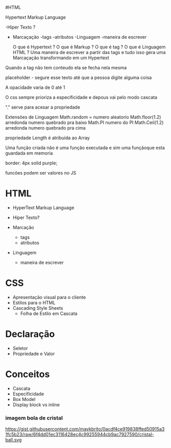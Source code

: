 #HTML

Hypertext Markup Language

-Hiper Texto ?
- Marcaçação
  -tags
  -atributos
-Linguagem
  -maneira de escrever

  O que é Hypertext ?
  O que é Markup ? 
  O que é tag ?
  O que é Linguagem HTML ?
   Uma maneira de escrever a partir das tags e tudo isso gera uma Marcaçação transformando em um Hypertext

Quando a tag não tem conteudo ela se fecha nela mesma

placeholder - segure esse texto até que a pessoa digite alguma coisa

A opacidade varia de 0 até 1 

O css sempre prioriza a especificidade e depous
vai pelo modo cascata

"." serve para acesar a propriedade

Extensões de Linguagem
Math.random = numero aleatorio
Math.floor(1.2) arredonda numero quebrado pra baixo
Math.PI numero do PI
Math.Ceil(1.2) arredonda numero quebrado pra cima

propriedade Length é atribuida ao Array

Uma função criada não é uma função executada e sim uma funçãoque esta guardada
em memoria

border: 4px solid purple;

funcões podem ser valores no JS

# HTML
- HyperText Markup Language

- Hiper Texto?
- Marcação
  - tags
  - atributos
- Linguagem
  - maneira de escrever

# CSS

- Apresentação visual para o cliente
- Estilos para o HTML
- Cascading Style Sheets
  - Folha de Estilo em Cascata

# Declaração
- Seletor
- Propriedade e Valor

# Conceitos
- Cascata
- Especificidade
- Box Model
- Display block vs inline



### imagem bola de cristal
https://gist.githubusercontent.com/maykbrito/0acdf4ce919838ffed50915a31fc5b23/raw/6f4dd01ec3116428ec4c99255944cb9ac7927590/cristal-ball.svg